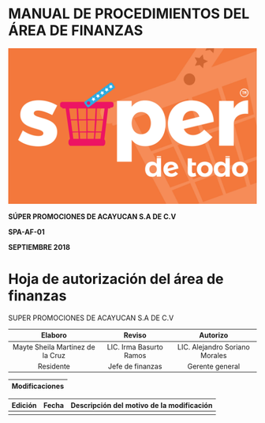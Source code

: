 # MANUAL DE PROCEDIMIENTOS DEL ÁREA DE FINANZAS

![](.gitbook/assets/logo-super-de-todo-color-02.jpg)



**SÚPER PROMOCIONES DE ACAYUCAN S.A DE C.V** 

**SPA-AF-01**   
                
**SEPTIEMBRE 2018** 

# Hoja de autorización del área de finanzas 

SUPER PROMOCIONES DE ACAYUCAN S.A DE C.V 

| Elaboro | Reviso | Autorizo  |
|     :--:       |:--:        |      :--:|
|Mayte Sheila Martinez de la Cruz| LIC. Irma Basurto Ramos    |LIC. Alejandro Soriano Morales 	|
|Residente|Jefe de finanzas|Gerente general|

|Modificaciones |
|---|

|Edición |Fecha |Descripción del motivo de la modificación  |
|--|--|--|
|  |   |  |















